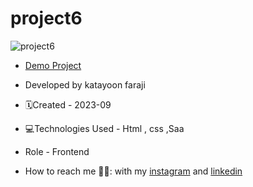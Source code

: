 # project6



![project6](https://github.com/katayoon-faraji-web/project6/assets/144775981/76e4bcad-43ac-493e-82db-9a2cd4d7abf6)

- [Demo Project](https://katayoon-faraji-web.github.io/project6/)

- Developed by katayoon faraji

- 🗓️Created - 2023-09

- 💻Technologies Used - Html , css ,Saa

- Role - Frontend

- How to reach me 👩🏻: with my [instagram](https://instagram.com/katayoon_faraji_web) and [linkedin](https://www.linkedin.com/in/katayoon-faraji-web-3b722b207r)

